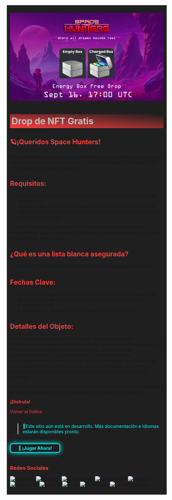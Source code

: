 <div style="background-color:#1F1F1F; padding:10px;">

![texto alternativo](../../../static/img/energy-drop-box.jpg)

# <div style="background: linear-gradient(185deg, #1F1F1F, #FF3D3D); padding: 5px; color: #FFFFFF;"><span style="color:#c0c0c0"> Drop de NFT Gratis </span> </div>
## <span style="color:#FF3D3D">🪐¡Queridos Space Hunters!

¡Nos emociona anunciar nuestro próximo drop que contará con una caja especial que te permitirá extender tu tiempo de juego! Solo habrá 250 NFTs disponibles para reclamar.

## <span style="color:#FF3D3D">Requisitos:

- Debes referir al menos a 2 amigos antes del 15 de septiembre para ser elegible.
- Agrega nuestro nombre de marca, SpaceHunters, a tu nombre de usuario en Telegram para ganar $HCREDITS adicionales. (Guía para recién llegados [aquí](../01-user-guides/01-getting-started.md))

También tenemos 24 cajas de NFT extra reservadas para nuestros embajadores, que se utilizarán para sorteos en la comunidad y algunas listas blancas aseguradas.

## <span style="color:#FF3D3D">¿Qué es una lista blanca asegurada?

- Incluso si no cumples con los requisitos, aún puedes participar.

## <span style="color:#FF3D3D">Fechas Clave:

- El drop tendrá lugar entre el 16 y el 30 de septiembre. Si todos los NFTs se reclaman antes de la fecha final, el drop se cerrará automáticamente.
- El snapshot se tomará el 15 de septiembre a las 15:00 UTC.

## <span style="color:#FF3D3D">Detalles del Objeto:

Esta caja puede almacenar una batería de energía potente, permitiéndote recargar completamente tus puntos de energía una vez. Si encuentras una batería y la caja está vacía, se almacenará automáticamente. Si la caja está llena, la batería se usará automáticamente para recargar tus puntos de energía. Puedes poseer tantas cajas como quieras; cuantas más cajas tengas, más energía podrás almacenar, permitiéndote jugar por más tiempo de manera continua.

¡Mantente atento! Más detalles sobre esta caja serán publicados mañana en nuestra guía de juego y whitepaper en la sección de objetos.

**<span style="color:#FF3D3D">¡Disfruta!**

[<span style="color:#FF3D3D">Volver al Índice](../00-index.md)

<hr>

><span style="color:#00FFFF"> 🔧Este sitio aún está en desarrollo. Más documentación e idiomas estarán disponibles pronto.</span>
<hr>
<a href="https://spacehunters.online" style="text-decoration:none;">
  <div style="display:inline-block; padding:4px 24px; background-color:#1F1F1F; color:#00FFFF; border: 2px solid #00FFFF; border-radius:8px; font-weight:bold; box-shadow: 0px 0px 15px #00FFFF; transition: background-color 0.3s, box-shadow 0.3s;">
    🚀 ¡Jugar Ahora!
  </div>
</a>

<style>
  a:hover div {
    background-color: #00FFFF;
    color: #1F1F1F;
    box-shadow: 0px 0px 25px #00FFFF;
  }
</style>
****

### <span style="color:#FF3D3D"> Redes Sociales </span>

[![Telegram](https://img.shields.io/badge/Telegram-BOT-26A5E4?style=plastic&logo=telegram)](https://t.me/SpaceHuntersBot)
[![Telegram](https://img.shields.io/badge/Telegram-Anuncios-26A5E4?style=plastic&logo=telegram)](https://t.me/spacehuntersnews)
[![Telegram EN](https://img.shields.io/badge/Telegram-Chat%20ENG-2CA5E0?style=plastic&logo=telegram)](https://t.me/spacehunterss)
[![Telegram EN](https://img.shields.io/badge/Telegram-Chat%20ESP-2CA5E0?style=plastic&logo=telegram)](https://t.me/shspanish)
[![Discord](https://img.shields.io/badge/Discord-Space%20Hunters-7289DA?style=plastic&logo=discord)](https://discord.gg/wpmzyJM9xb)
[![AtomicHub](https://img.shields.io/badge/AtomicHub-Space%20Hunters-EE474C?style=plastic&logo=atomichub)](https://wax.atomichub.io/explorer/collection/wax-mainnet/spacehunterz)
[![GitBook](https://img.shields.io/badge/GitBook-Space%20Hunters-7A8089?style=plastic&logo=gitbook)](https://spaceheroes.gitbook.io/space-hunters)
[![Zealy](https://img.shields.io/badge/Zealy-Space%20Hunters-FF69B4?style=plastic&logo=zealy)](https://zealy.io/cw/spacehuntersthereborn/invite/UroI4c6fhtB3SX65siHBX)
[![PlayToEarn](https://img.shields.io/badge/PlayToEarn-Space%20Hunters-34C759?style=plastic&logo=playtoearn)](https://playtoearn.com/blockchaingame/space-hunters-the-reborn?rel=search)
[![CoinMarketCap](https://img.shields.io/badge/CoinMarketCap-NFTSpaceHunters-03C9A9?style=plastic&logo=coinmarketcap)](https://coinmarketcap.com/community/profile/nftspacehunters/)
